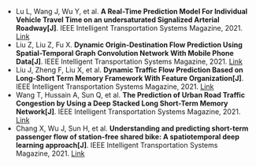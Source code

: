 * Lu L, Wang J, Wu Y, et al. <b>A Real-Time Prediction Model For Individual Vehicle Travel Time on an undersaturated Signalized Arterial Roadway[J]</b>. IEEE Intelligent Transportation Systems Magazine, 2021. [Link](https://ieeexplore.ieee.org/abstract/document/9420095/)
* Liu Z, Liu Z, Fu X. <b>Dynamic Origin-Destination Flow Prediction Using Spatial-Temporal Graph Convolution Network With Mobile Phone Data[J]</b>. IEEE Intelligent Transportation Systems Magazine, 2021. [Link](https://ieeexplore.ieee.org/abstract/document/9462708/)
* Liu J, Zheng F, Liu X, et al. <b>Dynamic Traffic Flow Prediction Based on Long-Short Term Memory Framework With Feature Organization[J]</b>. IEEE Intelligent Transportation Systems Magazine, 2021. [Link](https://ieeexplore.ieee.org/document/9610174/)
* Wang T, Hussain A, Sun Q, et al. <b>The Prediction of Urban Road Traffic Congestion by Using a Deep Stacked Long Short-Term Memory Network[J]</b>. IEEE Intelligent Transportation Systems Magazine, 2021. [Link](https://ieeexplore.ieee.org/abstract/document/9354428/)
* Chang X, Wu J, Sun H, et al. <b>Understanding and predicting short-term passenger flow of station-free shared bike: A spatiotemporal deep learning approach[J]</b>. IEEE Intelligent Transportation Systems Magazine, 2021. [Link](https://ieeexplore.ieee.org/abstract/document/9349957/)